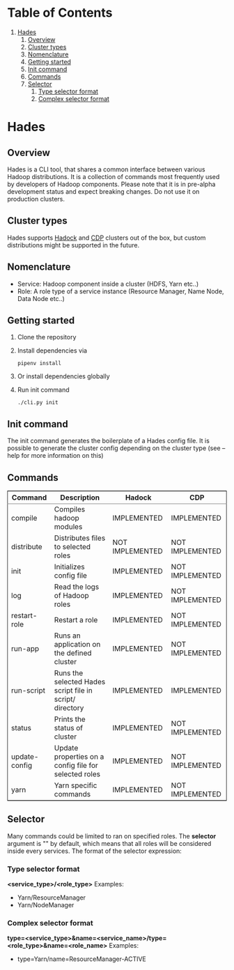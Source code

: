 
# Table of Contents

1.  [Hades](#orga61df08)
    1.  [Overview](#orgedbb972)
    2.  [Cluster types](#org0784c9c)
    3.  [Nomenclature](#orgb83803a)
    4.  [Getting started](#org98fcab1)
    5.  [Init command](#org10afd48)
    6.  [Commands](#org9e4842c)
    7.  [Selector](#org617e946)
        1.  [Type selector format](#orgc8e95a4)
        2.  [Complex selector format](#org9b75e90)


<a id="orga61df08"></a>

# Hades


<a id="orgedbb972"></a>

## Overview

Hades is a CLI tool, that shares a common interface between various Hadoop distributions. It is a collection of commands most frequently used by developers of Hadoop components. Please note that it is in pre-alpha development status and expect breaking changes. Do not use it on production clusters.


<a id="org0784c9c"></a>

## Cluster types

Hades supports [Hadock](https://github.com/9uapaw/docker-hadoop-dev) and [CDP](https://www.cloudera.com/products/cloudera-data-platform.html) clusters out of the box, but custom distributions might be supported in the future.


<a id="orgb83803a"></a>

## Nomenclature

-   Service: Hadoop component inside a cluster (HDFS, Yarn etc..)
-   Role: A role type of a service instance (Resource Manager, Name Node, Data Node etc..)


<a id="org98fcab1"></a>

## Getting started

1.  Clone the repository
2.  Install dependencies via
    
        pipenv install
3.  Or install dependencies globally
4.  Run init command
    
        ./cli.py init


<a id="org10afd48"></a>

## Init command

The init command generates the boilerplate of a Hades config file. It is possible to generate the cluster config depending on the cluster type (see &#x2013;help for more information on this)


<a id="org9e4842c"></a>

## Commands

<table border="2" cellspacing="0" cellpadding="6" rules="groups" frame="hsides">


<colgroup>
<col  class="org-left" />

<col  class="org-left" />

<col  class="org-left" />

<col  class="org-left" />
</colgroup>
<thead>
<tr>
<th scope="col" class="org-left">Command</th>
<th scope="col" class="org-left">Description</th>
<th scope="col" class="org-left">Hadock</th>
<th scope="col" class="org-left">CDP</th>
</tr>
</thead>

<tbody>
<tr>
<td class="org-left">compile</td>
<td class="org-left">Compiles hadoop modules</td>
<td class="org-left">IMPLEMENTED</td>
<td class="org-left">IMPLEMENTED</td>
</tr>


<tr>
<td class="org-left">distribute</td>
<td class="org-left">Distributes files to selected roles</td>
<td class="org-left">NOT IMPLEMENTED</td>
<td class="org-left">NOT IMPLEMENTED</td>
</tr>


<tr>
<td class="org-left">init</td>
<td class="org-left">Initializes config file</td>
<td class="org-left">IMPLEMENTED</td>
<td class="org-left">NOT IMPLEMENTED</td>
</tr>


<tr>
<td class="org-left">log</td>
<td class="org-left">Read the logs of Hadoop roles</td>
<td class="org-left">IMPLEMENTED</td>
<td class="org-left">NOT IMPLEMENTED</td>
</tr>


<tr>
<td class="org-left">restart-role</td>
<td class="org-left">Restart a role</td>
<td class="org-left">IMPLEMENTED</td>
<td class="org-left">NOT IMPLEMENTED</td>
</tr>


<tr>
<td class="org-left">run-app</td>
<td class="org-left">Runs an application on the defined cluster</td>
<td class="org-left">IMPLEMENTED</td>
<td class="org-left">NOT IMPLEMENTED</td>
</tr>


<tr>
<td class="org-left">run-script</td>
<td class="org-left">Runs the selected Hades script file in  script/ directory</td>
<td class="org-left">IMPLEMENTED</td>
<td class="org-left">IMPLEMENTED</td>
</tr>


<tr>
<td class="org-left">status</td>
<td class="org-left">Prints the status of cluster</td>
<td class="org-left">IMPLEMENTED</td>
<td class="org-left">NOT IMPLEMENTED</td>
</tr>


<tr>
<td class="org-left">update-config</td>
<td class="org-left">Update properties on a config file for  selected roles</td>
<td class="org-left">IMPLEMENTED</td>
<td class="org-left">NOT IMPLEMENTED</td>
</tr>


<tr>
<td class="org-left">yarn</td>
<td class="org-left">Yarn specific commands</td>
<td class="org-left">IMPLEMENTED</td>
<td class="org-left">NOT IMPLEMENTED</td>
</tr>
</tbody>
</table>


<a id="org617e946"></a>

## Selector

Many commands could be limited to ran on specified roles. The **selector** argument is "" by default, which means that all roles will be considered inside every services. The format of the selector expression:


<a id="orgc8e95a4"></a>

### Type selector format

**<service\_type>/<role\_type>**
Examples:

-   Yarn/ResourceManager
-   Yarn/NodeManager


<a id="org9b75e90"></a>

### Complex selector format

**type=<service\_type>&name=<service\_name>/type=<role\_type>&name=<role\_name>**
Examples:

-   type=Yarn/name=ResourceManager-ACTIVE

